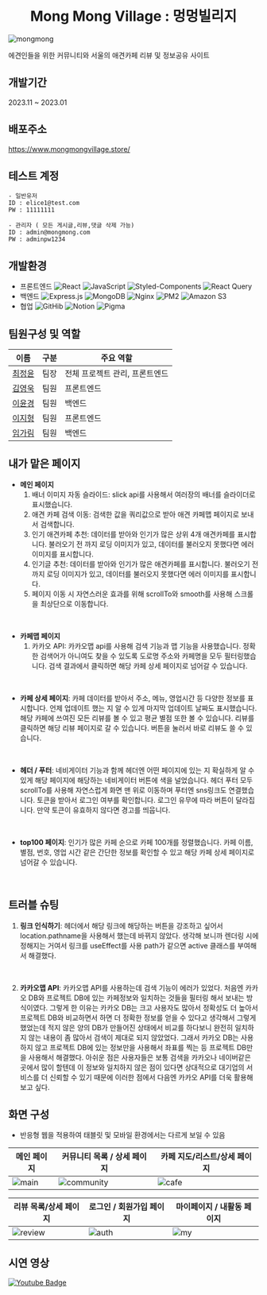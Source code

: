 <div align="center">
  <h1>Mong Mong Village : 멍멍빌리지</h1>
</div>

![mongmong](https://github.com/elice-final-team6/MongMongVillage-FE/assets/33516975/42de15ba-cd42-441d-9bd7-632f2b9570da)

에견인들을 위한 커뮤니티와 서울의 애견카페 리뷰 및 정보공유 사이트<br/>

## 개발기간 
2023.11 ~ 2023.01

## 배포주소
https://www.mongmongvillage.store/

## 테스트 계정
```
- 일반유저
ID : elice1@test.com
PW : 11111111

- 관리자 ( 모든 게시글,리뷰,댓글 삭제 가능)
ID : admin@mongmong.com
PW : adminpw1234
```

## 개발환경
- 프론트엔드 
![React](https://img.shields.io/badge/-React-61DAFB?style=flat-square&logo=React&logoColor=white) <img src="https://img.shields.io/badge/-JavaScript-F7DF1E?style=flat-square&logo=javascript&logoColor=black" alt="JavaScript"/> <img src="https://img.shields.io/badge/-styled_components-DB7093?style=flat-square&logo=styled-components&logoColor=white" alt="Styled-Components"/> <img src="https://img.shields.io/badge/-React_Query-FF4154?style=flat-square&logo=react-query&logoColor=white" alt="React Query"/>
- 백엔드
<img src="https://img.shields.io/badge/-Express.js-000000?style=flat-square&logo=express&logoColor=white" alt="Express.js"/> <img src="https://img.shields.io/badge/-MongoDB-47A248?style=flat-square&logo=mongodb&logoColor=white" alt="MongoDB"/> <img src="https://img.shields.io/badge/-Nginx-009639?style=flat-square&logo=nginx&logoColor=white" alt="Nginx"/> <img src="https://img.shields.io/badge/-PM2-2B037A?style=flat-square&logo=pm2&logoColor=white" alt="PM2"/> <img src="https://img.shields.io/badge/-Amazon_S3-569A31?style=flat-square&logo=amazon-s3&logoColor=white" alt="Amazon S3"/>
- 협업 
![GitHib](https://img.shields.io/badge/-GitHub-181717?style=flat-square&logo=GitHub&logoColor=white) ![Notion](https://img.shields.io/badge/-Notion-black?style=flat-square&logo=Notion&logoColor=white) ![Pigma](https://img.shields.io/badge/-Figma-F24E1E?style=flat-square&logo=Figma&logoColor=white)


## 팀원구성 및 역할
| 이름   | 구분              | 주요 역할     |
|--------|------------------|----------|
| [최정윤](https://github.com/cjy00n) | 팀장             | 전체 프로젝트 관리, 프론트엔드 |
| [김영욱](https://github.com/yeonguk0201) | 팀원    | 프론트엔드  |
| [이윤경](https://github.com/ktoo23) | 팀원           | 백엔드  |
| [이지형](https://github.com/j-h-711) | 팀원  |  프론트엔드        |
| [임가림](https://github.com/galimii) | 팀원  |  백엔드        |

## 내가 맡은 페이지 
- **메인 페이지**
  1. 배너 이미지 자동 슬라이드: slick api를 사용해서 여러장의 배너를 슬라이더로 표시했습니다.
  2. 애견 카페 검색 이동: 검색한 값을 쿼리값으로 받아 애견 카페맵 페이지로 보내서 검색합니다. 
  3. 인기 애견카페 추천: 데이터를 받아와 인기가 많은 상위 4개 애견카페를 표시합니다. 불러오기 전 까지 로딩 이미지가 있고, 데이터를 불러오지 못했다면 에러 이미지를 표시합니다. 
  4. 인기글 추천: 데이터를 받아와 인기가 많은 애견카페를 표시합니다. 불러오기 전 까지 로딩 이미지가 있고, 데이터를 불러오지 못했다면 에러 이미지를 표시합니다.
  5. 페이지 이동 시 자연스러운 효과를 위해 scrollTo와 smooth를 사용해 스크롤을 최상단으로 이동합니다.

<br>
     
- **카페맵 페이지**
  1. 카카오 API: 카카오맵 api를 사용해 검색 기능과 맵 기능을 사용했습니다. 정확한 검색어가 아니여도 찾을 수 있도록 도로명 주소와 카페명을 모두 필터링했습니다. 검색 결과에서 클릭하면 해당 카페 상세 페이지로 넘어갈 수 있습니다.
     
<br>
    
- **카페 상세 페이지**: 카페 데이터를 받아서 주소, 메뉴, 영업시간 등 다양한 정보를 표시합니다. 언제 업데이트 했는 지 알 수 있게 마지막 업데이트 날짜도 표시했습니다. 해당 카페에 쓰여진 모든 리뷰를 볼 수 있고 평균 별점 또한 볼 수 있습니다. 리뷰를 클릭하면 해당 리뷰 페이지로 갈 수 있습니다. 버튼을 눌러서 바로 리뷰도 쓸 수 있습니다.
  
<br>
    
- **헤더 / 푸터**: 네비게이터 기능과 함께 헤더엔 어떤 페이지에 있는 지 확실하게 알 수 있게 해당 페이지에 해당하는 네비게이터 버튼에 색을 널었습니다. 헤더 푸터 모두 scrollTo를 사용해 자연스럽게 화면 맨 위로 이동하며 푸터엔 sns링크도 연결했습니다. 토큰을 받아서 로그인 여부를 확인합니다. 로그인 유무에 따라 버튼이 달라집니다. 만약 토큰이 유효하지 않다면 경고를 띄웁니다.
  
<br>
    
- **top100 페이지**: 인기가 많은 카페 순으로 카페 100개를 정렬했습니다. 카페 이름, 별점, 번호, 영업 시간 같은 간단한 정보를 확인할 수 있고 해당 카페 상세 페이지로 넘어갈 수 있습니다.
   
<br>
    

## 트러블 슈팅
1. **링크 인식하기**: 헤더에서 해당 링크에 해당하는 버튼을 강조하고 싶어서 location.pathname을 사용해서 했는데 바뀌지 않았다. 생각해 보니까 렌더링 시에 정해지는 거여서 링크를 useEffect를 사용 path가 같으면 active 클래스를 부여해서 해결했다.
     
<br>
    
2. **카카오맵 API**: 카카오맵 API를 사용하는데 검색 기능이 에러가 있었다. 처음엔 카카오 DB와 프로젝트 DB에 있는 카페정보와 일치하는 것들을 필터링 해서 보내는 방식이였다. 그렇게 한 이유는 카카오 DB는 크고 사용자도 많아서 정확성도 더 높아서 프로젝트 DB와 비교하면서 하면 더 정확한 정보를 얻을 수 있다고 생각해서 그렇게 했었는데 적지 않은 양의 DB가 만들어진 상태에서 비교를 하다보니 완전히 일치하지 않는 내용이 좀 많아서 검색이 제대로 되지 않았었다. 그래서 카카오 DB는 사용하지 않고 프로젝트 DB에 있는 정보만을 사용해서 좌표를 찍는 등 프로젝트 DB만을 사용해서 해결했다. 아쉬운 점은 사용자들은 보통 검색을 카카오나 네이버같은 곳에서 많이 할텐데 이 정보와 일치하지 않은 점이 있다면 상대적으로 대기업의 서비스를 더 신뢰할 수 있기 때문에 이러한 점에서 다음엔 카카오 API를 더욱 활용해 보고 싶다.
 

## 화면 구성 
- 반응형 웹을 적용하여 태블릿 및 모바일 환경에서는 다르게 보일 수 있음

| 메인 페이지                           | **커뮤니티** 목록 / 상세 페이지                         | **카페** 지도/리스트/상세 페이지                         |
|---------------------------------------|------------------------------------------|------------------------------------------|
|![main](https://github.com/elice-final-team6/.github/assets/33516975/5f487377-36c1-4e74-8102-d5309017b069)| ![community](https://github.com/elice-final-team6/.github/assets/33516975/0aaadb95-6e83-4f67-9897-2cfa073a4ae3)| ![cafe](https://github.com/elice-final-team6/.github/assets/33516975/2ee0ad84-6c8f-498e-a1e6-e3b02a63946b)|

|**리뷰** 목록/상세 페이지                           | 로그인 / 회원가입 페이지                         | 마이페이지 / 내활동 페이지                         |
|---------------------------------------|------------------------------------------|------------------------------------------|
|![review](https://github.com/elice-final-team6/.github/assets/33516975/8c553cd9-1e2a-4050-9bc8-d66a59b0e413)| ![auth](https://github.com/elice-final-team6/.github/assets/33516975/da6148da-27c9-41af-847a-834e987b576b)| ![my](https://github.com/elice-final-team6/.github/assets/33516975/3fb83397-810e-4cfd-825e-71b164e14a5b)|

## 시연 영상 
[![Youtube Badge](https://img.shields.io/badge/Youtube-ff0000?style=flat-square&logo=youtube&link=https://www.youtube.com/c/kyleschool)](https://youtu.be/3BLg_u27zXw)

